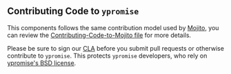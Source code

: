 Contributing Code to `ypromise`
-------------------------------

This components follows the same contribution model used by [Mojito][], you can
review the [Contributing-Code-to-Mojito file][] for more details.

Please be sure to sign our [CLA][] before you submit pull requests or otherwise contribute to `ypromise`. This protects `ypromise` developers, who rely on [ypromise's BSD license][].

[ypromise's BSD license]: https://github.com/yahoo/ypromise/blob/master/LICENSE.md
[CLA]: http://developer.yahoo.com/cocktails/mojito/cla/
[Mojito]: https://github.com/yahoo/mojito
[Contributing-Code-to-Mojito file]: https://github.com/yahoo/mojito/wiki/Contributing-Code-to-Mojito
